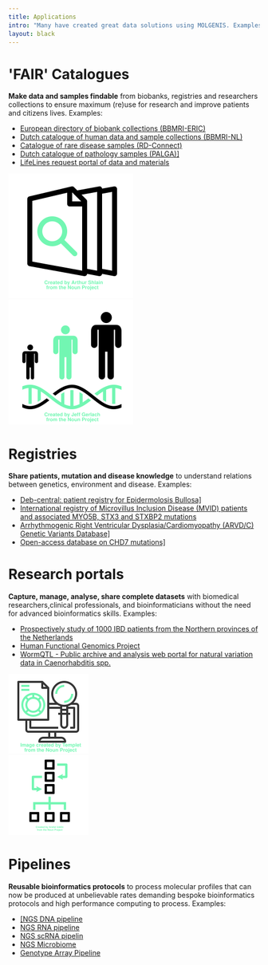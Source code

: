 ```yaml
---
title: Applications
intro: "Many have created great data solutions using MOLGENIS. Examples of communities using MOLGENIS below. Please email us if you want to added to this list."
layout: black
---
```

<div class="feature_box">
<div class="feature_content_box">
<h1>'FAIR' Catalogues</h1>
<b>Make data and samples findable</b> from biobanks, registries and researchers collections to ensure maximum (re)use for research and improve patients and citizens lives. Examples:
<ul>
<li><a href="http://directory.bbmri-eric.nl">European directory of biobank collections (BBMRI-ERIC)</a></li>
<li><a href="http://catalogue.bbmri.nl">Dutch catalogue of human data and sample collections (BBMRI-NL)</a></li>
<li><a href="http://samples.rd-connect.nl">Catalogue of rare disease samples (RD-Connect)</a></li>
<li><a href="http://www.palgaopenbaredatabank.nl/">Dutch catalogue of pathology samples (PALGA)]</a></li>
<li><a href="http://catalogue.lifelines.nl">LifeLines request portal of data and materials</a></li>
</ul>
</div>
<div class="feature_image_box">
  <img src="/images/noun_review_192335_green.svg">
</div>
</div>

<div class="feature_box">
<div class="feature_image_box">
<img src="/images/noun_Life Stage_2979_green.svg"/>
</div>
<div class="feature_content_box">
<h1>Registries</h1>
<b>Share patients, mutation and disease knowledge</b> to understand relations between genetics, environment and disease. Examples:
<ul>
<li><a href="http://www.deb-central.org">Deb-central: patient registry for Epidermolosis Bullosa]</a></li>
<li><a href="http://www.mvid-central.org">International registry of Microvillus Inclusion Disease (MVID) patients and associated MYO5B, STX3 and STXBP2 mutations</a></li>
<li><a href="http://www.arvcdatabase.info">Arrhythmogenic Right Ventricular Dysplasia/Cardiomyopathy (ARVD/C) Genetic Variants Database]</a></li>
<li><a href="http://www.CHD7.org">Open-access database on CHD7 mutations]</a></li>
</ul>
</div>
</div>

<div class="feature_box">
<div class="feature_content_box">
<h1>Research portals</h1>
<b>Capture, manage, analyse, share complete datasets</b> with biomedical researchers,clinical professionals, and bioinformaticians without the need for advanced bioinformatics skills. Examples:
<ul>
<li><a href="http://1000ibd.org">Prospectively study of 1000 IBD patients from the Northern provinces of the Netherlands</a></li>
<li><a href="http://hfgp.bbmri.nl">Human Functional Genomics Project</a></li>
<li><a href="http://www.wormqtl.org">WormQTL - Public archive and analysis web portal for natural variation data in Caenorhabditis spp.</a></li>
</ul>
</div>
<div class="feature_image_box">
<img src="/images/noun_computer_analysis_2019704_green.svg"/>
</div>
</div>

<div class="feature_box">
<div class="feature_image_box">
<img src="/images/noun_Workflow_1110086_green.svg"/>
</div>
<div class="feature_content_box">
<h1>Pipelines</h1>
<b>Reusable bioinformatics protocols</b> to process  molecular profiles that can now be produced at unbelievable rates demanding bespoke bioinformatics protocols and high performance computing to process. Examples:
<ul>
<li><a href="https://github.com/molgenis/NGS_DNA">[NGS DNA pipeline</a></li>
<li><a href="https://github.com/molgenis/NGS_RNA">NGS RNA pipeline</a></li>
<li><a href="https://github.com/molgenis/NGS_ScRN">NGS scRNA pipelin</a></li>
<li><a href="https://github.com/molgenis/NGS_Microbiome">NGS Microbiome</a></li>
<li><a href="https://github.com/molgenis/GAP">Genotype Array Pipeline</a></li>
</ul>
</div>
</div>

<!--
<a name="connect"/>
# 'Connect' automates data interoperability and integration
Researchers spend unbearable hours to link datasets for statistical power or interpration. Data producers, managers and users join hands in MOLGENIS connect community to speed up retrospective ontology coding, between dataset harmonization and integration . The result is a FAIRification toolbox that using lexical and semantic matching and efficient wizardlike user interfaces. Below demonstrators:
* [SORTA to convert text values into ontology terms](http://molgenis.org/sorta)
* [BiobankConnect to find what data items can be integrated between datasets](http://biobankconnect.org)
* [BiobankUniverse to see how data collections relate](http://biobankuniverse.org)

# 'Genomics' for NGS data intepretation
TODO: need name to bind these together.
Describe here about VKGL.

Links:
* [GAVIN variant interpretation tool](http://molgenis.org/gavin) (Contact: Joeri van der Velde)
* [INSAID consortium: Classification Database](https://molgenis77.gcc.rug.nl/) (Contact: Marielle van Gijn, UMCU)
* [Chromosome 6 Project](https://www.chromosome6.org/) (Contact: Conny van Raavenswaaij, UMCG)
* [NIPTRIC: clinical interpretation of non-invasive prenatal testing (NIPT)](http://www.niptric.eu/)
] (Contact: Lennart Johansson, UMCG)
-->
